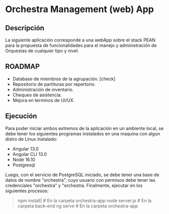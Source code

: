 # Orchestra Management (web) App

## Descripción

La siguiente aplicación corresponde a una webApp sobre el stack PEAN para la propuesta de funcionalidades para el manejo y administración de Orquestas de cualquier tipo y nivel.

## ROADMAP

* Database de miembros de la agrupación. [check]
* Repositorio de partituras por repertorio.
* Administración de inventario.
* Chequeo de asistencia.
* Mejora en terminos de UI/UX.

## Ejecución

Para poder iniciar ambos extremos de la aplicación en un ambiente local, se debe tener los siguientes programas instalados en una maquina con algun distro de Linux instalado:
* Angular 13.0
* Angular CLI 13.0
* Node 16.10
* Postgresql

Luego, con el servicio de PostgreSQL iniciado, se debe tener una base de datos de nombre "orchestra", cuyo usuario con permisos debe tener las credenciales "orchestra" y "orchestra.
Finalmente, ejecutar en los siguientes procesos:
 
> npm install|   # En la carpeta orchestra-app
> node server.js # En la carpeta back-end
> ng serve       # En la carpeta orchestra-app
